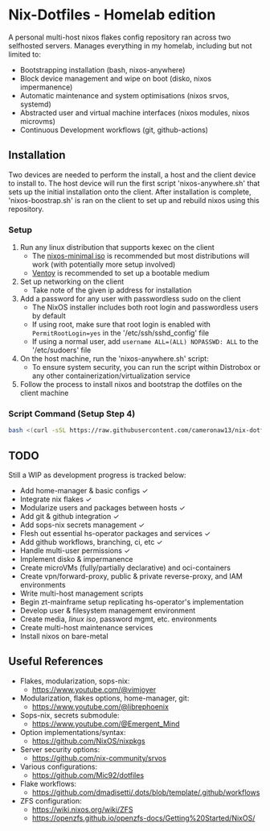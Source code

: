 # Nix-Dotfiles - Homelab edition
A personal multi-host nixos flakes config repository ran across two selfhosted servers. Manages everything in my homelab, including but not limited to:
- Bootstrapping installation (bash, nixos-anywhere)
- Block device management and wipe on boot (disko, nixos impermanence)
- Automatic maintenance and system optimisations (nixos srvos, systemd)
- Abstracted user and virtual machine interfaces (nixos modules, nixos microvms)
- Continuous Development workflows (git, github-actions)

## Installation
Two devices are needed to perform the install, a host and the client device to install to.
The host device will run the first script 'nixos-anywhere.sh' that sets up the initial installation onto the client.
After installation is complete, 'nixos-boostrap.sh' is ran on the client to set up and rebuild nixos using this repository.

### Setup
1. Run any linux distribution that supports kexec on the client
    - The [nixos-minimal iso](https://nixos.org/download/) is recommended but most distributions will work (with potentially more setup involved)
    - [Ventoy](https://www.ventoy.net/en/index.html) is recommended to set up a bootable medium
2. Set up networking on the client
    - Take note of the given ip address for installation
3. Add a password for any user with passwordless sudo on the client
    - The NixOS installer includes both root login and passwordless users by default
    - If using root, make sure that root login is enabled with `PermitRootLogin=yes` in the '/etc/ssh/sshd_config' file
    - If using a normal user, add `username ALL=(ALL) NOPASSWD: ALL` to the '/etc/sudoers' file
4. On the host machine, run the 'nixos-anywhere.sh' script:
    - To ensure system security, you can run the script within Distrobox or any other containerization/virtualization service
5. Follow the process to install nixos and bootstrap the dotfiles on the client machine

### Script Command (Setup Step 4)
```bash
bash <(curl -sSL https://raw.githubusercontent.com/cameronaw13/nix-dotfiles/refs/heads/installation/nixos-anywhere.sh)
```

## TODO
Still a WIP as development progress is tracked below:
- Add home-manager & basic configs ✓
- Integrate nix flakes ✓
- Modularize users and packages between hosts ✓
- Add git & github integration ✓
- Add sops-nix secrets management ✓
- Flesh out essential hs-operator packages and services ✓
- Add github workflows, branching, ci, etc ✓
- Handle multi-user permissions ✓
- Implement disko & impermanence
- Create microVMs (fully/partially declarative) and oci-containers
- Create vpn/forward-proxy, public & private reverse-proxy, and IAM environments
- Write multi-host management scripts
- Begin zt-mainframe setup replicating hs-operator's implementation
- Develop user & filesystem management environment
- Create media, *linux iso*, password mgmt, etc. environments  
- Create multi-host maintenance services
- Install nixos on bare-metal



## Useful References
- Flakes, modularization, sops-nix:
    - https://www.youtube.com/@vimjoyer
- Modularization, flakes options, home-manager, git:
    - https://www.youtube.com/@librephoenix
- Sops-nix, secrets submodule:
    - https://www.youtube.com/@Emergent_Mind
- Option implementations/syntax:
    - https://github.com/NixOS/nixpkgs
- Server security options:
    - https://github.com/nix-community/srvos
- Various configurations:
    - https://github.com/Mic92/dotfiles
- Flake workflows:
    - https://github.com/dmadisetti/.dots/blob/template/.github/workflows
- ZFS configuration:
    - https://wiki.nixos.org/wiki/ZFS
    - https://openzfs.github.io/openzfs-docs/Getting%20Started/NixOS/
